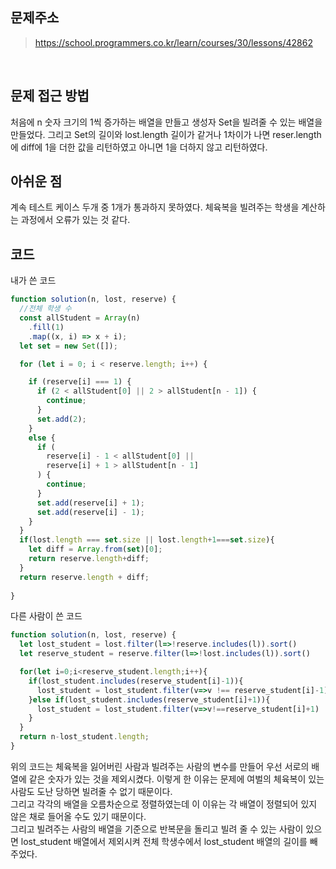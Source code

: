 ## 문제주소

> https://school.programmers.co.kr/learn/courses/30/lessons/42862

</br>

## 문제 접근 방법
처음에 n 숫자 크기의 1씩 증가하는 배열을 만들고 생성자 Set을 빌려줄 수 있는 배열을 만들었다. 그리고 Set의 길이와 lost.length 길이가 같거나 1차이가 나면 reser.length에 diff에 1을 더한 값을 리턴하였고 아니면 1을 더하지 않고 리턴하였다.
</br>

## 아쉬운 점

계속 테스트 케이스 두개 중 1개가 통과하지 못하였다. 체육복을 빌려주는 학생을 계산하는 과정에서 오류가 있는 것 같다.
## 코드
내가 쓴 코드
```js
function solution(n, lost, reserve) {
  //전체 학생 수
  const allStudent = Array(n)
    .fill(1)
    .map((x, i) => x + i);
  let set = new Set([]);

  for (let i = 0; i < reserve.length; i++) {

    if (reserve[i] === 1) {
      if (2 < allStudent[0] || 2 > allStudent[n - 1]) {
        continue;
      }
      set.add(2);
    }
    else {
      if (
        reserve[i] - 1 < allStudent[0] ||
        reserve[i] + 1 > allStudent[n - 1]
      ) {
        continue;
      }
      set.add(reserve[i] + 1);
      set.add(reserve[i] - 1);
    }
  }
  if(lost.length === set.size || lost.length+1===set.size){
    let diff = Array.from(set)[0];
    return reserve.length+diff;
  }
  return reserve.length + diff;
  
}
```
다른 사람이 쓴 코드
```js
function solution(n, lost, reserve) {
  let lost_student = lost.filter(l=>!reserve.includes(l)).sort()
  let reserve_student = reserve.filter(l=>!lost.includes(l)).sort()

  for(let i=0;i<reserve_student.length;i++){
    if(lost_student.includes(reserve_student[i]-1)){
      lost_student = lost_student.filter(v=>v !== reserve_student[i]-1)
    }else if(lost_student.includes(reserve_student[i]+1)){
      lost_student = lost_student.filter(v=>v!==reserve_student[i]+1)
    }
  }
  return n-lost_student.length;
}
```
위의 코드는 체육복을 잃어버린 사람과 빌려주는 사람의 변수를 만들어 우선 서로의 배열에 같은 숫자가 있는 것을 제외시켰다. 이렇게 한 이유는 문제에 여벌의 체육복이 있는 사람도 도난 당하면 빌려줄 수 없기 때문이다.  
그리고 각각의 배열을 오름차순으로 정렬하였는데 이 이유는 각 배열이 정렬되어 있지 않은 채로 들어올 수도 있기 때문이다.  
그리고 빌려주는 사람의 배열을 기준으로 반복문을 돌리고 빌려 줄 수 있는 사람이 있으면 lost_student 배열에서 제외시켜 전체 학생수에서 lost_student 배열의 길이를 빼주었다.
